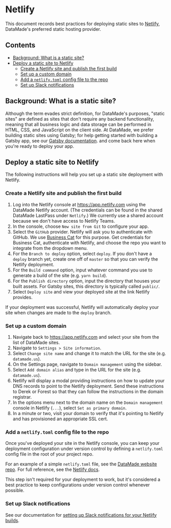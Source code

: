 # Netlify

This document records best practices for deploying static sites to
[Netlify](https://netlify.com), DataMade's preferred static hosting provider.

## Contents

- [Background: What is a static site?](#background-what-is-a-static-site)
- [Deploy a static site to Netlify](#deploy-a-static-site-to-netlify)
    - [Create a Netlify site and publish the first build](#set-up-a-static-site-deployment)
    - [Set up a custom domain](#set-up-a-custom-domain)
    - [Add a `netlify.toml` config file to the repo](#add-a-netlifytoml-config-file-to-the-repo)
    - [Set up Slack notifications](#set-up-slack-notifications)

## Background: What is a static site?

Although the term evades strict definition, for DataMade's purposes, "static sites"
are defined as sites that don't require any backend functionality,
meaning that all business logic and data storage can be performed in HTML, CSS, and JavaScript on
the client side. At DataMade, we prefer building static sites using Gatsby;
for help getting started with building a Gatsby app, see our [Gatsby documentation](/gatsby/).
and come back here when you're ready to deploy your app.

## Deploy a static site to Netlify

The following instructions will help you set up a static site deployment with
Netlify.

### Create a Netlify site and publish the first build

1. Log into the Netlify console at https://app.netlify.com using the DataMade
   Netlify account. (The credentials can be found in the shared DataMade LastPass under `Netlify`.)
   We currently use a shared account because we don't have access to Netlify Teams.
2. In the console, choose `New site from Git` to configure your app.
3. Select the `GitHub` provider. Netlify will ask you to authenticate with GitHub. We
   use [Business Cat](http://github.com/business-cat) for this purpose. Get credentials
   for Business Cat, authenticate with Netlify, and choose the repo you want to integrate from
   the dropdown menu.
4. For the `Branch to deploy` option, select `deploy`. If you don't have a `deploy` branch
   yet, create one off of `master` so that you can verify the Netlify deployment.
5. For the `Build command` option, input whatever command you use to generate
   a build of the site (e.g. `yarn build`).
6. For the `Publish directory` option, input the directory that houses your built
   assets. For Gatsby sites, this directory is typically called `public/`.
7. Select `Deploy site` and view your deployed site at the link Netlify provides.

If your deployment was successful, Netlify will automatically deploy your site
when changes are made to the `deploy` branch.

### Set up a custom domain

1. Navigate back to https://app.netlify.com and select your site from the list of
   DataMade sites.
2. Navigate to `Settings > Site information`.
3. Select `Change site name` and change it to match the URL for the site
   (e.g. `datamade.us`).
4. On the Settings page, navigate to `Domain management` using the sidebar.
5. Select `Add domain alias` and type in the URL for the site (e.g. `datamade.us`).
6. Netlify will display a modal providing instructions on how to update your DNS
   records to point to the Netlify deployment. Send these instructions to Derek
   or Forest so that they can follow the instructions in the domain registrar.
7. In the options menu next to the domain name on the `Domain management` console
   in Netlify (`...`), select `Set as primary domain`.
8. In a minute or two, visit your domain to verify that it's pointing to Netlify
   and has provisioned an appropriate SSL cert.

### Add a `netlify.toml` config file to the repo

Once you've deployed your site in the Netlify console, you can keep your deployment configuration
under version control by defining a `netlify.toml` config file in the root of your project repo.

For an example of a simple `netlify.toml` file, see the [DataMade website
repo](https://github.com/datamade/datamade.us/blob/master/netlify.toml). For
full reference, see the [Netlify docs](https://www.netlify.com/docs/netlify-toml-reference/).

This step isn't required for your deployment to work, but it's considered a best practice to keep
configurations under version control whenever possible.

### Set up Slack notifications

See our documentation for [setting up Slack notifications for your Netlify
builds](/logging/slack.md#push-netlify-notifications-to-slack).
